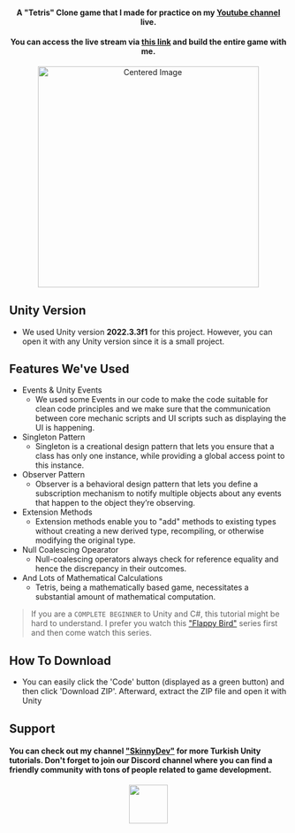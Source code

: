 <h4 align="center">A "Tetris" Clone game that I made for practice on my <a href="https://www.youtube.com/@skinnydev" target="_blank">Youtube channel</a> live.</h4>
<h4 align="center">You can access the live stream via <a href="https://www.youtube.com/live/RDcdNo5u27Q?si=vbin5oZZgoT51gkx" target="_blank">this link</a> and build the entire game with me.</h4>

<div align="center">
  <img src="https://art.pixilart.com/sr2003c37029a1b.gif" alt="Centered Image" width="400">
</div>

## Unity Version
* We used Unity version <b>2022.3.3f1</b> for this project. However, you can open it with any Unity version since it is a small project.

## Features We've Used

* Events & Unity Events
  - We used some Events in our code to make the code suitable for clean code principles and we make sure that the  communication between core mechanic scripts and UI scripts such as displaying the UI is happening.
* Singleton Pattern
  - Singleton is a creational design pattern that lets you ensure that a class has only one instance, while providing a global access point to this instance.
* Observer Pattern
  - Observer is a behavioral design pattern that lets you define a subscription mechanism to notify multiple objects about any events that happen to the object they’re observing.
* Extension Methods
  - Extension methods enable you to "add" methods to existing types without creating a new derived type, recompiling, or otherwise modifying the original type.
* Null Coalescing Opearator
  - Null-coalescing operators always check for reference equality and hence the discrepancy in their outcomes.
* And Lots of Mathematical Calculations
  - Tetris, being a mathematically based game, necessitates a substantial amount of mathematical computation.

> If you are a `COMPLETE BEGINNER` to Unity and C#, this tutorial might be hard to understand. I prefer you watch this <a href="https://www.youtube.com/watch?v=R6oUq_Tr04g&list=PLWcP9q-zO2JqoH-_O8v4huhQYjA0oYIPa">"Flappy Bird"</a> series first and then come watch this series.

## How To Download

* You can easily click the 'Code' button (displayed as a green button) and then click 'Download ZIP'. Afterward, extract the ZIP file and open it with Unity

## Support
<h4>You can check out my channel <a href="https://www.youtube.com/@skinnydev" target="_blank">"SkinnyDev"</a>  for more Turkish Unity tutorials. Don't forget to join our Discord channel where you can find a friendly community with tons of people related to game development.</h4>
<div align="center">
  <a href="https://discord.gg/WMaqkSUHaU">
  	<img src="https://upload.wikimedia.org/wikipedia/tr/thumb/c/c7/Discord_logo_new.svg/1200px-Discord_logo_new.svg.png" width="70">
  </a>
</div>
